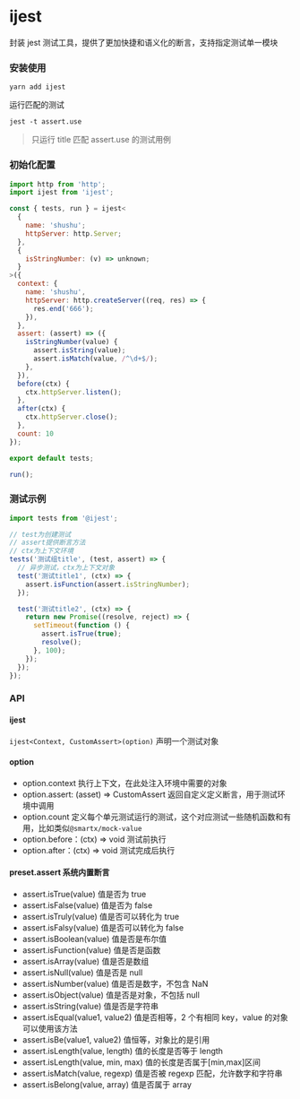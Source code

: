 # ijest

封装 jest 测试工具，提供了更加快捷和语义化的断言，支持指定测试单一模块

### 安装使用

```
yarn add ijest
```

运行匹配的测试

```
jest -t assert.use
```

> 只运行 title 匹配 assert.use 的测试用例

### 初始化配置

```js
import http from 'http';
import ijest from 'ijest';

const { tests, run } = ijest<
  {
    name: 'shushu';
    httpServer: http.Server;
  },
  {
    isStringNumber: (v) => unknown;
  }
>({
  context: {
    name: 'shushu',
    httpServer: http.createServer((req, res) => {
      res.end('666');
    }),
  },
  assert: (assert) => ({
    isStringNumber(value) {
      assert.isString(value);
      assert.isMatch(value, /^\d+$/);
    },
  }),
  before(ctx) {
    ctx.httpServer.listen();
  },
  after(ctx) {
    ctx.httpServer.close();
  },
  count: 10
});

export default tests;

run();
```

### 测试示例

```js
import tests from '@ijest';

// test为创建测试
// assert提供断言方法
// ctx为上下文环境
tests('测试组title', (test, assert) => {
  // 异步测试，ctx为上下文对象
  test('测试title1', (ctx) => {
    assert.isFunction(assert.isStringNumber);
  });

  test('测试title2', (ctx) => {
    return new Promise((resolve, reject) => {
      setTimeout(function () {
        assert.isTrue(true);
        resolve();
      }, 100);
    });
  });
});
```

### API

#### ijest

`ijest<Context, CustomAssert>(option)` 声明一个测试对象

#### option

- option.context 执行上下文，在此处注入环境中需要的对象
- option.assert: (asset) => CustomAssert 返回自定义定义断言，用于测试环境中调用
- option.count 定义每个单元测试运行的测试，这个对应测试一些随机函数和有用，比如类似`@smartx/mock-value`
- option.before：(ctx) => void 测试前执行
- option.after：(ctx) => void 测试完成后执行

#### preset.assert 系统内置断言

- assert.isTrue(value) 值是否为 true
- assert.isFalse(value) 值是否为 false
- assert.isTruly(value) 值是否可以转化为 true
- assert.isFalsy(value) 值是否可以转化为 false
- assert.isBoolean(value) 值是否是布尔值
- assert.isFunction(value) 值是否是函数
- assert.isArray(value) 值是否是数组
- assert.isNull(value) 值是否是 null
- assert.isNumber(value) 值是否是数字，不包含 NaN
- assert.isObject(value) 值是否是对象，不包括 null
- assert.isString(value) 值是否是字符串
- assert.isEqual(value1, value2) 值是否相等，2 个有相同 key，value 的对象可以使用该方法
- assert.isBe(value1, value2) 值恒等，对象比的是引用
- assert.isLength(value, length) 值的长度是否等于 length
- assert.isLength(value, min, max) 值的长度是否属于[min,max]区间
- assert.isMatch(value, regexp) 值是否被 regexp 匹配，允许数字和字符串
- assert.isBelong(value, array) 值是否属于 array
